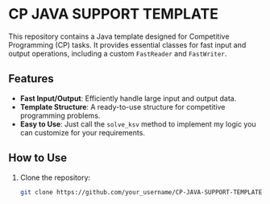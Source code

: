 
# CP JAVA SUPPORT TEMPLATE

This repository contains a Java template designed for Competitive Programming (CP) tasks. It provides essential classes for fast input and output operations, including a custom `FastReader` and `FastWriter`.

## Features

- **Fast Input/Output**: Efficiently handle large input and output data.
- **Template Structure**: A ready-to-use structure for competitive programming problems.
- **Easy to Use**: Just call the `solve_ksv` method to implement my logic you can customize for your requirements.

## How to Use

1. Clone the repository:
   ```bash
   git clone https://github.com/your_username/CP-JAVA-SUPPORT-TEMPLATE.git

